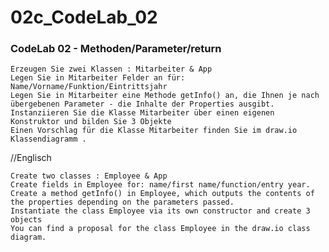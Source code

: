 # 02c_CodeLab_02

### CodeLab 02 - Methoden/Parameter/return


    Erzeugen Sie zwei Klassen : Mitarbeiter & App
    Legen Sie in Mitarbeiter Felder an für: Name/Vorname/Funktion/Eintrittsjahr
    Legen Sie in Mitarbeiter eine Methode getInfo() an, die Ihnen je nach übergebenen Parameter - die Inhalte der Properties ausgibt.
    Instanziieren Sie die Klasse Mitarbeiter über einen eigenen Konstruktor und bilden Sie 3 Objekte
    Einen Vorschlag für die Klasse Mitarbeiter finden Sie im draw.io Klassendiagramm .

//Englisch

    Create two classes : Employee & App
    Create fields in Employee for: name/first name/function/entry year.
    Create a method getInfo() in Employee, which outputs the contents of the properties depending on the parameters passed.
    Instantiate the class Employee via its own constructor and create 3 objects
    You can find a proposal for the class Employee in the draw.io class diagram.

